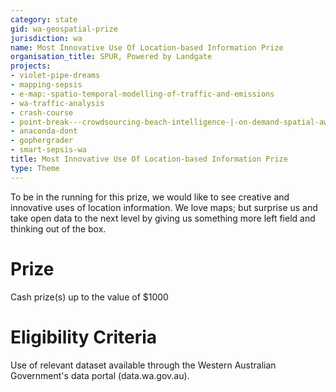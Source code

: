 ```yaml
---
category: state
gid: wa-geospatial-prize
jurisdiction: wa
name: Most Innovative Use Of Location-based Information Prize
organisation_title: SPUR, Powered by Landgate
projects:
- violet-pipe-dreams
- mapping-sepsis
- e-map:-spatio-temporal-modelling-of-traffic-and-emissions
- wa-traffic-analysis
- crash-course
- point-break---crowdsourcing-beach-intelligence-|-on-demand-spatial-awareness
- anaconda-dont
- gophergrader
- smart-sepsis-wa
title: Most Innovative Use Of Location-based Information Prize
type: Theme
---
```


To be in the running for this prize, we would like to see creative and innovative uses of location information. We love maps; but surprise us and take open data to the next level by giving us something more left field and thinking out of the box.

# Prize
Cash prize(s) up to the value of $1000

# Eligibility Criteria
Use of relevant dataset available through the Western Australian Government's data portal (data.wa.gov.au).
